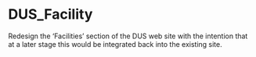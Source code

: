 # DUS_Facility
Redesign the ‘Facilities’ section of the DUS web site with the intention that at a later stage this would be integrated back into the existing site.
